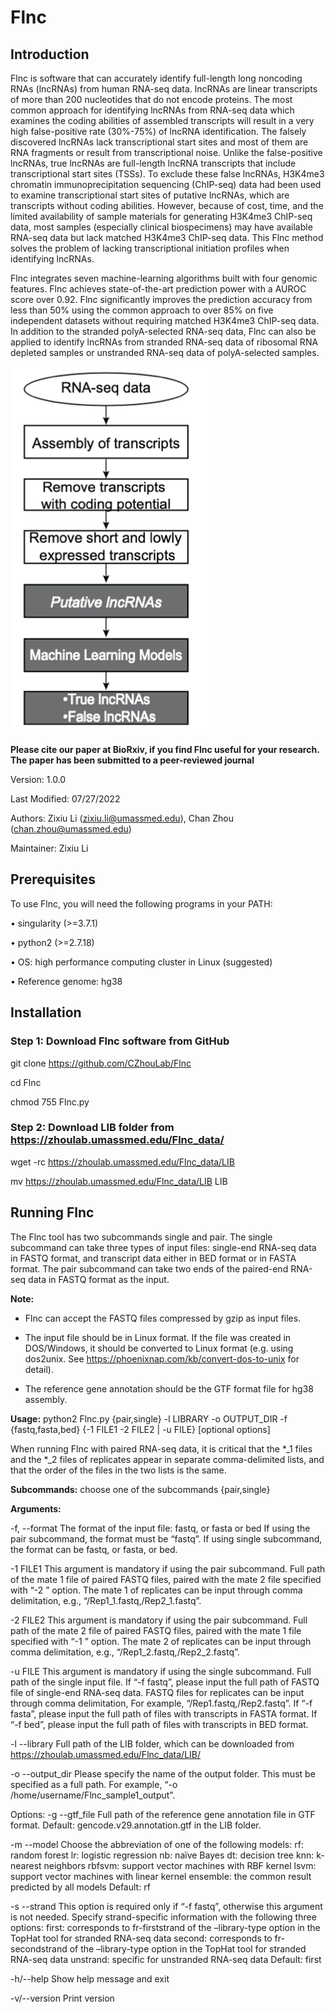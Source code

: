 # Flnc

## Introduction

Flnc is software that can accurately identify full-length long noncoding RNAs (lncRNAs) from human RNA-seq data. lncRNAs are linear transcripts of more than 200 nucleotides that do not encode proteins. The most common approach for identifying lncRNAs from RNA-seq data which examines the coding abilities of assembled transcripts will result in a very high false-positive rate (30%-75%) of lncRNA identification. The falsely discovered lncRNAs lack transcriptional start sites and most of them are RNA fragments or result from transcriptional noise. Unlike the false-positive lncRNAs, true lncRNAs are full-length lncRNA transcripts that include transcriptional start sites (TSSs). To exclude these false lncRNAs, H3K4me3 chromatin immunoprecipitation sequencing (ChIP-seq) data had been used to examine transcriptional start sites of putative lncRNAs, which are transcripts without coding abilities. However, because of cost, time, and the limited availability of sample materials for generating H3K4me3 ChIP-seq data, most samples (especially clinical biospecimens) may have available RNA-seq data but lack matched H3K4me3 ChIP-seq data. This Flnc method solves the problem of lacking transcriptional initiation profiles when identifying lncRNAs. 

Flnc integrates seven machine-learning algorithms built with four genomic features. Flnc achieves state-of-the-art prediction power with a AUROC score over 0.92. Flnc significantly improves the prediction accuracy from less than 50% using the common approach to over 85% on five independent datasets without requiring matched H3K4me3 ChIP-seq data. In addition to the stranded polyA-selected RNA-seq data, Flnc can also be applied to identify lncRNAs from stranded RNA-seq data of ribosomal RNA depleted samples or unstranded RNA-seq data of polyA-selected samples. 

![workflow](Picture1.png)

**Please cite our paper at BioRxiv, if you find Flnc useful for your research. The paper has been submitted to a peer-reviewed journal**

Version: 1.0.0

Last Modified: 07/27/2022

Authors: Zixiu Li (zixiu.li@umassmed.edu), Chan Zhou (chan.zhou@umassmed.edu)

Maintainer: Zixiu Li


## Prerequisites

To use Flnc, you will need the following programs in your PATH:

•       singularity (>=3.7.1)

•       python2 (>=2.7.18) 

•       OS: high performance computing cluster in Linux (suggested)

•       Reference genome: hg38


## Installation

### Step 1: Download Flnc software from GitHub

git clone https://github.com/CZhouLab/Flnc

cd Flnc

chmod 755 Flnc.py

### Step 2: Download LIB folder from https://zhoulab.umassmed.edu/Flnc_data/

wget -rc https://zhoulab.umassmed.edu/Flnc_data/LIB

mv https://zhoulab.umassmed.edu/Flnc_data/LIB LIB


## Running Flnc

The Flnc tool has two subcommands single and pair. The single subcommand can take three types of input files: single-end RNA-seq data in FASTQ format, and transcript data either in BED format or in FASTA format. The pair subcommand can take two ends of the paired-end RNA-seq data in FASTQ format as the input.

**Note:**

-	Flnc can accept the FASTQ files compressed by gzip as input files. 

-	The input file should be in Linux format. If the file was created in DOS/Windows, it should be converted to Linux format (e.g. using dos2unix. See https://phoenixnap.com/kb/convert-dos-to-unix for detail).  

-	The reference gene annotation should be the GTF format file for hg38 assembly.

**Usage:** python2 Flnc.py {pair,single} -l LIBRARY -o OUTPUT_DIR -f {fastq,fasta,bed} {-1 FILE1 -2 FILE2 | -u FILE} [optional options]

When running Flnc with paired RNA-seq data, it is critical that the *_1 files and the *_2 files of replicates appear in separate comma-delimited lists, and that the order of the files in the two lists is the same.

**Subcommands:**		choose one of the subcommands {pair,single}                

**Arguments:**

-f, --format 		The format of the input file: fastq, or fasta or bed
                       	 	If using the pair subcommand, the format must be “fastq”.
                       	 	If using single subcommand, the format can be fastq, or fasta, or bed.

-1 FILE1	This argument is mandatory if using the pair subcommand. 
Full path of the mate 1 file of paired FASTQ files, paired with the mate 2 file specified with “-2 ” option.
The mate 1 of replicates can be input through comma delimitation, e.g., “<path>/Rep1_1.fastq,<path>/Rep2_1.fastq”.

-2 FILE2	This argument is mandatory if using the pair subcommand.
Full path of the mate 2 file of paired FASTQ files, paired with the mate 1 file specified with “-1 ” option. 
The mate 2 of replicates can be input through comma delimitation, e.g., “<path>/Rep1_2.fastq,<path>/Rep2_2.fastq”.

-u FILE	This argument is mandatory if using the single subcommand.
Full path of the single input file. 
If “-f fastq”, please input the full path of FASTQ file of single-end RNA-seq data. FASTQ files for replicates can be input through comma delimitation, For example, “<path>/Rep1.fastq,<path>/Rep2.fastq”. 
If “-f fasta”, please input the full path of files with transcripts in FASTA format.
If “-f bed”, please input the full path of files with transcripts in BED format.

-l --library	Full path of the LIB folder, which can be downloaded from https://zhoulab.umassmed.edu/Flnc_data/LIB/

-o --output_dir	Please specify the name of the output folder. This must be specified as a full path. For example, “-o /home/username/Flnc_sample1_output”.

Options:
-g --gtf_file		Full path of the reference gene annotation file in GTF format. 
			Default: gencode.v29.annotation.gtf in the LIB folder.

-m --model		Choose the abbreviation of one of the following models: 
			rf: random forest
			lr: logistic regression
			nb: naïve Bayes
			dt: decision tree
			knn: k-nearest neighbors
			rbfsvm: support vector machines with RBF kernel
			lsvm: support vector machines with linear kernel
			ensemble: the common result predicted by all models 
			Default: rf

-s --strand	This option is required only if “-f fastq”, otherwise this argument is not needed.
Specify strand-specific information with the following three options: 
first: corresponds to fr-firststrand of the –library-type option in the TopHat tool for stranded RNA-seq data
second: corresponds to fr-secondstrand of the –library-type option in the TopHat tool for stranded RNA-seq data
unstrand: specific for unstranded RNA-seq data
Default: first 

-h/--help 		Show help message and exit

-v/--version		Print version








